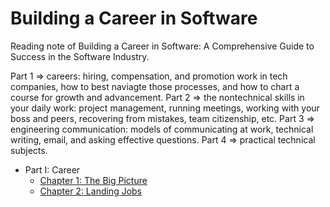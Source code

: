 # Building a Career in Software

Reading note of Building a Career in Software: A Comprehensive Guide to Success in the Software Industry.

Part 1 => careers: hiring, compensation, and promotion work in tech companies, how to best naviagte those processes, and how to chart a course for growth and advancement.
Part 2 => the nontechnical skills in your daily work: project management, running meetings, working with your boss and peers, recovering from mistakes, team citizenship, etc.
Part 3 => engineering communication: models of communicating at work, technical writing, email, and asking effective questions.
Part 4 => practical technical subjects.

* Part I: Career
  * [Chapter 1: The Big Picture](./1%20The%20Big%20Picture.md)
  * [Chapter 2: Landing Jobs](./2%20Landing%20Jobs.md)
